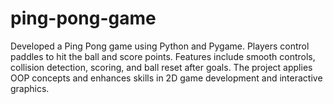# ping-pong-game
Developed a Ping Pong game using Python and Pygame. Players control paddles to hit the ball and score points. Features include smooth controls, collision detection, scoring, and ball reset after goals. The project applies OOP concepts and enhances skills in 2D game development and interactive graphics.

